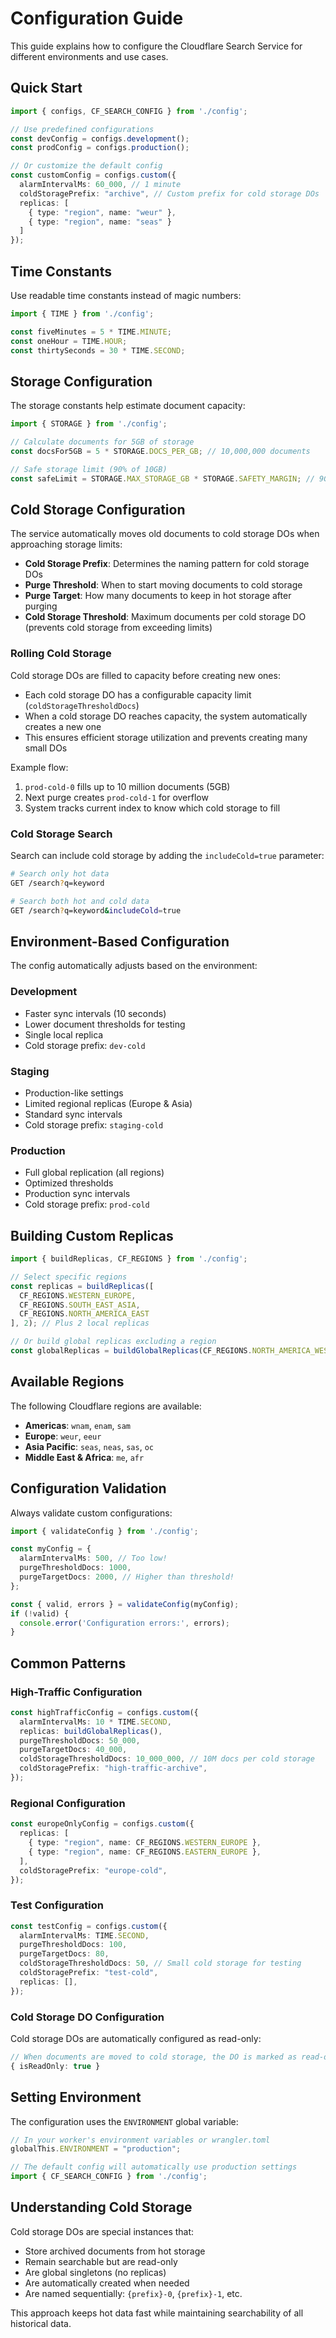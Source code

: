 # Configuration Guide

This guide explains how to configure the Cloudflare Search Service for different environments and use cases.

## Quick Start

```typescript
import { configs, CF_SEARCH_CONFIG } from './config';

// Use predefined configurations
const devConfig = configs.development();
const prodConfig = configs.production();

// Or customize the default config
const customConfig = configs.custom({
  alarmIntervalMs: 60_000, // 1 minute
  coldStoragePrefix: "archive", // Custom prefix for cold storage DOs
  replicas: [
    { type: "region", name: "weur" },
    { type: "region", name: "seas" }
  ]
});
```

## Time Constants

Use readable time constants instead of magic numbers:

```typescript
import { TIME } from './config';

const fiveMinutes = 5 * TIME.MINUTE;
const oneHour = TIME.HOUR;
const thirtySeconds = 30 * TIME.SECOND;
```

## Storage Configuration

The storage constants help estimate document capacity:

```typescript
import { STORAGE } from './config';

// Calculate documents for 5GB of storage
const docsFor5GB = 5 * STORAGE.DOCS_PER_GB; // 10,000,000 documents

// Safe storage limit (90% of 10GB)
const safeLimit = STORAGE.MAX_STORAGE_GB * STORAGE.SAFETY_MARGIN; // 9GB
```

## Cold Storage Configuration

The service automatically moves old documents to cold storage DOs when approaching storage limits:

- **Cold Storage Prefix**: Determines the naming pattern for cold storage DOs
- **Purge Threshold**: When to start moving documents to cold storage
- **Purge Target**: How many documents to keep in hot storage after purging
- **Cold Storage Threshold**: Maximum documents per cold storage DO (prevents cold storage from exceeding limits)

### Rolling Cold Storage

Cold storage DOs are filled to capacity before creating new ones:
- Each cold storage DO has a configurable capacity limit (`coldStorageThresholdDocs`)
- When a cold storage DO reaches capacity, the system automatically creates a new one
- This ensures efficient storage utilization and prevents creating many small DOs

Example flow:
1. `prod-cold-0` fills up to 10 million documents (5GB)
2. Next purge creates `prod-cold-1` for overflow
3. System tracks current index to know which cold storage to fill

### Cold Storage Search

Search can include cold storage by adding the `includeCold=true` parameter:

```bash
# Search only hot data
GET /search?q=keyword

# Search both hot and cold data
GET /search?q=keyword&includeCold=true
```

## Environment-Based Configuration

The config automatically adjusts based on the environment:

### Development
- Faster sync intervals (10 seconds)
- Lower document thresholds for testing
- Single local replica
- Cold storage prefix: `dev-cold`

### Staging
- Production-like settings
- Limited regional replicas (Europe & Asia)
- Standard sync intervals
- Cold storage prefix: `staging-cold`

### Production
- Full global replication (all regions)
- Optimized thresholds
- Production sync intervals
- Cold storage prefix: `prod-cold`

## Building Custom Replicas

```typescript
import { buildReplicas, CF_REGIONS } from './config';

// Select specific regions
const replicas = buildReplicas([
  CF_REGIONS.WESTERN_EUROPE,
  CF_REGIONS.SOUTH_EAST_ASIA,
  CF_REGIONS.NORTH_AMERICA_EAST
], 2); // Plus 2 local replicas

// Or build global replicas excluding a region
const globalReplicas = buildGlobalReplicas(CF_REGIONS.NORTH_AMERICA_WEST);
```

## Available Regions

The following Cloudflare regions are available:

- **Americas**: `wnam`, `enam`, `sam`
- **Europe**: `weur`, `eeur`
- **Asia Pacific**: `seas`, `neas`, `sas`, `oc`
- **Middle East & Africa**: `me`, `afr`

## Configuration Validation

Always validate custom configurations:

```typescript
import { validateConfig } from './config';

const myConfig = {
  alarmIntervalMs: 500, // Too low!
  purgeThresholdDocs: 1000,
  purgeTargetDocs: 2000, // Higher than threshold!
};

const { valid, errors } = validateConfig(myConfig);
if (!valid) {
  console.error('Configuration errors:', errors);
}
```

## Common Patterns

### High-Traffic Configuration
```typescript
const highTrafficConfig = configs.custom({
  alarmIntervalMs: 10 * TIME.SECOND,
  replicas: buildGlobalReplicas(),
  purgeThresholdDocs: 50_000,
  purgeTargetDocs: 40_000,
  coldStorageThresholdDocs: 10_000_000, // 10M docs per cold storage
  coldStoragePrefix: "high-traffic-archive",
});
```

### Regional Configuration
```typescript
const europeOnlyConfig = configs.custom({
  replicas: [
    { type: "region", name: CF_REGIONS.WESTERN_EUROPE },
    { type: "region", name: CF_REGIONS.EASTERN_EUROPE },
  ],
  coldStoragePrefix: "europe-cold",
});
```

### Test Configuration
```typescript
const testConfig = configs.custom({
  alarmIntervalMs: TIME.SECOND,
  purgeThresholdDocs: 100,
  purgeTargetDocs: 80,
  coldStorageThresholdDocs: 50, // Small cold storage for testing
  coldStoragePrefix: "test-cold",
  replicas: [],
});
```

### Cold Storage DO Configuration
Cold storage DOs are automatically configured as read-only:
```typescript
// When documents are moved to cold storage, the DO is marked as read-only
{ isReadOnly: true }
```

## Setting Environment

The configuration uses the `ENVIRONMENT` global variable:

```typescript
// In your worker's environment variables or wrangler.toml
globalThis.ENVIRONMENT = "production";

// The default config will automatically use production settings
import { CF_SEARCH_CONFIG } from './config';
```

## Understanding Cold Storage

Cold storage DOs are special instances that:
- Store archived documents from hot storage
- Remain searchable but are read-only
- Are global singletons (no replicas)
- Are automatically created when needed
- Are named sequentially: `{prefix}-0`, `{prefix}-1`, etc.

This approach keeps hot data fast while maintaining searchability of all historical data. 